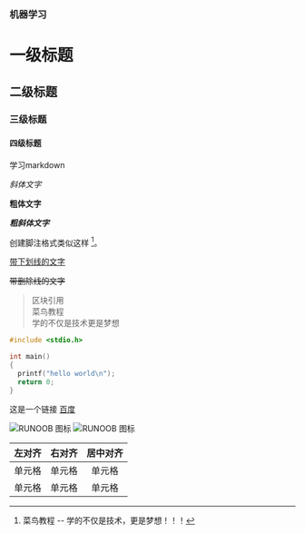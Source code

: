 ### 机器学习  

# 一级标题
## 二级标题
### 三级标题
#### 四级标题

学习markdown  

_斜体文字_  

__粗体文字__  

___粗斜体文字___  

创建脚注格式类似这样 [^RUNOOB]。

[^RUNOOB]: 菜鸟教程 -- 学的不仅是技术，更是梦想！！！

<u>带下划线的文字</u>  

~~带删除线的文字~~  

> 区块引用  
> 菜鸟教程  
> 学的不仅是技术更是梦想  

```c
#include <stdio.h>

int main()
{
  printf("hello world\n");
  return 0;
}
```

这是一个链接 [百度](https://www.baidu.com)

![RUNOOB 图标](http://static.runoob.com/images/runoob-logo.png)
![RUNOOB 图标](http://static.runoob.com/images/runoob-logo.png "RUNOOB")  

|  左对齐   | 右对齐  | 居中对齐 |
|  ----:   | :----  | :----: |
| 单元格  | 单元格 | 单元格 |
| 单元格  | 单元格 | 单元格 |
